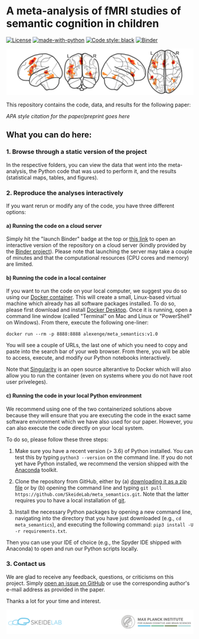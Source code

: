 # A meta-analysis of fMRI studies of semantic cognition in children

[![License](https://img.shields.io/badge/License-MIT-blue.svg)](https://opensource.org/licenses/MIT)
[![made-with-python](https://img.shields.io/badge/Made%20with-Python-1f425f.svg)](https://www.python.org/)
[![Code style: black](https://img.shields.io/badge/code%20style-black-000000.svg)](https://github.com/psf/black)
[![Binder](https://mybinder.org/badge_logo.svg)](https://mybinder.org/v2/gh/SkeideLab/meta_semantics/v1.0)

![meta-analytic results from ALE](https://raw.githubusercontent.com/SkeideLab/meta_semantics/main/misc/ale_brains.png)

This repository contains the code, data, and results for the following paper:

*APA style citation for the paper/preprint goes here*

## What you can do here:

### 1. Browse through a static version of the project

In the respective folders, you can view the data that went into the meta-analysis, the Python code that was used to perform it, and the results (statistical maps, tables, and figures).

### 2. Reproduce the analyses interactively

If you want rerun or modify any of the code, you have three different options:

#### a) Running the code on a cloud server

Simply hit the "launch Binder" badge at the top or [this link](https://mybinder.org/v2/gh/SkeideLab/meta_semantics/v1.0) to open an interactive version of the repository on a cloud server (kindly provided by the [Binder project](https://mybinder.readthedocs.io/en/latest/about/about.html)). Please note that launching the server may take a couple of minutes and that the computational resources (CPU cores and memory) are limited.

#### b) Running the code in a local container

If you want to run the code on your local computer, we suggest you do so using our [Docker container](https://hub.docker.com/repository/docker/alexenge/meta_semantics). This will create a small, Linux-based virtual machine which already has all software packages installed. To do so, please first download and install [Docker Desktop](https://www.docker.com/products/docker-desktop). Once it is running, open a command line window (called "Terminal" on Mac and Linux or "PowerShell" on Windows). From there, execute the following one-liner:

```
docker run --rm -p 8888:8888 alexenge/meta_semantics:v1.0
```

You will see a couple of URLs, the last one of which you need to copy and paste into the search bar of your web browser. From there, you will be able to access, execute, and modify our Python notebooks interactively.

Note that [Singularity](https://sylabs.io/singularity/) is an open source alterantive to Docker which will also allow you to run the container (even on systems where you do not have root user priveleges).

#### c) Running the code in your local Python environment

We recommend using one of the two containerized solutions above because they will ensure that you are executing the code in the exact same software environment which we have also used for our paper. However, you can also execute the code directly on your local system.

To do so, please follow these three steps:

1. Make sure you have a recent version (> 3.6) of Python installed. You can test this by typing `python3 --version` on the command line. If you do not yet have Python installed, we recommend the version shipped with the [Anaconda](https://www.anaconda.com/products/individual) toolkit.

2. Clone the repository from GitHub, either by (a) [downloading it as a zip file](https://github.com/SkeideLab/meta_semantics/archive/refs/heads/main.zip) or by (b) opening the command line and typing `git pull https://github.com/SkeideLab/meta_semantics.git`. Note that the latter requires you to have a local installation of [git](https://git-scm.com/downloads).

3. Install the necessary Python packages by opening a new command line, navigating into the directory that you have just downloaded (e.g., `cd meta_semantics`), and executing the following command: `pip3 install -U -r requirements.txt`.

Then you can use your IDE of choice (e.g., the Spyder IDE shipped with Anaconda) to open and run our Python scripts locally.

### 3. Contact us

We are glad to receive any feedback, questions, or criticisms on this project. Simply [open an issue on GitHub](https://github.com/SkeideLab/meta_semantics/issues/new/choose) or use the corresponding author's e-mail address as provided in the paper.

Thanks a lot for your time and interest.

![SkeideLab and MPI CBS logos](https://raw.githubusercontent.com/SkeideLab/meta_semantics/main/misc/header_logos.png)
